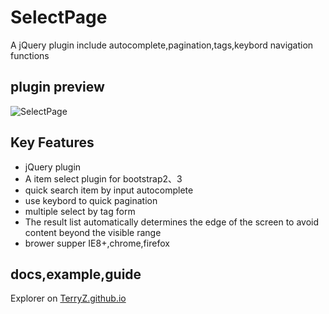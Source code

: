 # SelectPage
A jQuery plugin include autocomplete,pagination,tags,keybord navigation functions

## plugin preview

![SelectPage](https://terryz.github.io/image/SelectPage.png)


## Key Features

<ul>
	<li>jQuery plugin</li>
	<li>A item select plugin for bootstrap2、3</li>
	<li>quick search item by input autocomplete</li>
	<li>use keybord to quick pagination</li>
	<li>multiple select by tag form</li>
	<li>The result list automatically determines the edge of the screen to avoid content beyond the visible range</li>
	<li>brower supper IE8+,chrome,firefox</li>
	
</ul>

## docs,example,guide

Explorer on <a href="https://terryz.github.io/" target="_blank">TerryZ.github.io</a>
